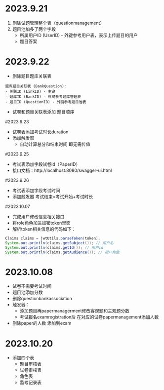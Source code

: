 # 2023.9.21
1. 删除试题管理整个表（questionmanagement）
2. 题目池加多了两个字段
    - 所属用户ID (UserID) - 外键参考用户表，表示上传题目的用户
    - 题目答案

# 2023.9.22
+  删除题目题库关联表
```
题库题目关联表 (BankQuestion):
- 关联ID (LinkID) - 主键
- 题库ID (BankID) - 外键参考题库管理表
- 题目ID (QuestionID) - 外键参考题目池表
```
+ 试卷和题目关联表添加 题目顺序

#2023.9.23
+ 试卷表添加考试时长duration
+ 添加触发器
    + 自动计算总分和结束时间 即无需传值
    
#2023.9.25
+ 考试表添加字段试卷id（PaperID）
+ 接口文档：http://localhost:8080/swagger-ui.html

#2023.9.26
+ 考试表添加字段考试时间
+ 添加触发器 考试结束=考试开始+考试时长

#2023.10.07
+ 完成用户修改信息相关接口
+ 将role角色加进加密token里面
+ 解析token相关信息的代码如下：
```java
Claims claims = jwtUtils.parseToken(token);
System.out.println(claims.getSubject()); // 用户名
System.out.println(claims.getId()); // 用户id
System.out.println(claims.getAudience()); // 用户角色
```

# 2023.10.08
+ 试卷不需要考试时间
+ 题目池添加分数
+ 删除questionbankassociation
+ 触发器：
    + 添加题目再papermanagerment修改客观题和主观题分数
    + 考试报名examregistration后 在对应的试卷papermanagement添加人数
+ 删除paper的人数 添加到exam

# 2023.10.20
+ 添加四个表
    - 题目审核表
    - 试卷审核表
    - 角色表
    - 监考记录表
